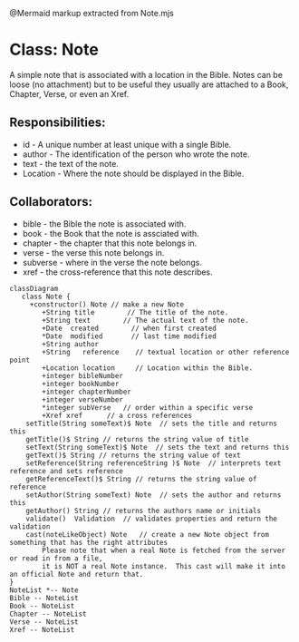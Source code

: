 @Mermaid markup extracted from Note.mjs
 # Class: Note

 A simple note that is associated with a location in the Bible.
 Notes can be loose (no attachment) but to be useful they usually
 are attached to a Book, Chapter, Verse, or even an Xref.

 ## Responsibilities:
 * id - A unique number at least unique with a single Bible.
 * author - The identification of the person who wrote the note.
 * text - the text of the note.
 * Location - Where the note should be displayed in the Bible.

 ## Collaborators:
 * bible - the Bible the note is associated with.
 * book - the Book that the note is assciated with.
 * chapter - the chapter that this note belongs in.
 * verse - the verse this note belongs in.
 * subverse - where in the verse the note belongs.
 * xref - the cross-reference that this note describes.
 ```mermaid
 classDiagram
    class Note {
      +constructor() Note // make a new Note
         +String title        // The title of the note.
         +String text        // The actual text of the note.
         +Date  created        // when first created
         *Date  modified       // last time modified
         +String author
         +String   reference    // textual location or other reference point
         +Location location     // Location within the Bible.
         +integer bibleNumber
         +integer bookNumber
         +integer chapterNumber
         +integer verseNumber
         *integer subVerse   // order within a specific verse
         +Xref xref      // a cross references
     setTitle(String someText)$ Note  // sets the title and returns this
     getTitle()$ String // returns the string value of title
     setText(String someText)$ Note  // sets the text and returns this
     getText()$ String // returns the string value of text
     setReference(String referenceString )$ Note  // interprets text reference and sets reference
     getReferenceText()$ String // returns the string value of reference
     setAuthor(String someText) Note  // sets the author and returns this
     getAuthor() String // returns the authors name or initials
     validate()  Validation  // validates properties and return the validation
     cast(noteLikeObject) Note   // create a new Note object from something that has the right attributes
         Please note that when a real Note is fetched from the server or read in from a file,
         it is NOT a real Note instance.  This cast will make it into an official Note and return that.
 }
 NoteList *-- Note
 Bible -- NoteList
 Book -- NoteList
 Chapter -- NoteList
 Verse -- NoteList
 Xref -- NoteList
 ```
